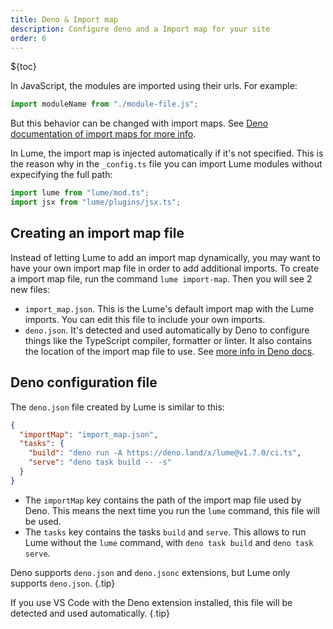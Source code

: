 ```yaml
---
title: Deno & Import map
description: Configure deno and a Import map for your site
order: 6
---
```


${toc}

In JavaScript, the modules are imported using their urls. For example:

```js
import moduleName from "./module-file.js";
```

But this behavior can be changed with import maps. See
[Deno documentation of import maps for more info](https://deno.land/manual/linking_to_external_code/import_maps).

In Lume, the import map is injected automatically if it's not specified. This is
the reason why in the `_config.ts` file you can import Lume modules without
expecifying the full path:

```js
import lume from "lume/mod.ts";
import jsx from "lume/plugins/jsx.ts";
```

## Creating an import map file

Instead of letting Lume to add an import map dynamically, you may want to have
your own import map file in order to add additional imports. To create a import
map file, run the command `lume import-map`. Then you will see 2 new files:

- `import_map.json`. This is the Lume's default import map with the Lume
  imports. You can edit this file to include your own imports.
- `deno.json`. It's detected and used automatically by Deno to configure things
  like the TypeScript compiler, formatter or linter. It also contains the
  location of the import map file to use. See
  [more info in Deno docs](https://deno.land/manual/getting_started/configuration_file).

## Deno configuration file

The `deno.json` file created by Lume is similar to this:

```json
{
  "importMap": "import_map.json",
  "tasks": {
    "build": "deno run -A https://deno.land/x/lume@v1.7.0/ci.ts",
    "serve": "deno task build -- -s"
  }
}
```

- The `importMap` key contains the path of the import map file used by Deno.
  This means the next time you run the `lume` command, this file will be used.
- The `tasks` key contains the tasks `build` and `serve`. This allows to run
  Lume without the `lume` command, with `deno task build` and `deno task serve`.

Deno supports `deno.json` and `deno.jsonc` extensions, but Lume only supports
`deno.json`. {.tip}

If you use VS Code with the Deno extension installed, this file will be detected
and used automatically. {.tip}
